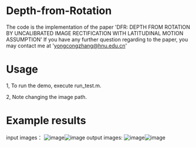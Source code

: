 # Depth-from-Rotation
The code is the implementation of the paper 'DFR: DEPTH FROM ROTATION BY UNCALIBRATED IMAGE RECTIFICATION WITH LATITUDINAL MOTION ASSUMPTION'
If you have any further question regarding to the paper, you may contact me at 'yongcongzhang@hnu.edu.cn'
# Usage
1, To run the demo, execute run_test.m. 

2, Note changing the image path.
# Example results
input images：
![image](https://github.com/zhangtaxue/DFR/blob/master/test_picture/street1.jpg)![image](https://github.com/zhangtaxue/DFR/blob/master/test_picture/street2.jpg)
output images:
![image](https://github.com/zhangtaxue/DFR/blob/master/result_street1.jpg)![image](https://github.com/zhangtaxue/DFR/blob/master/result_street2.jpg)
